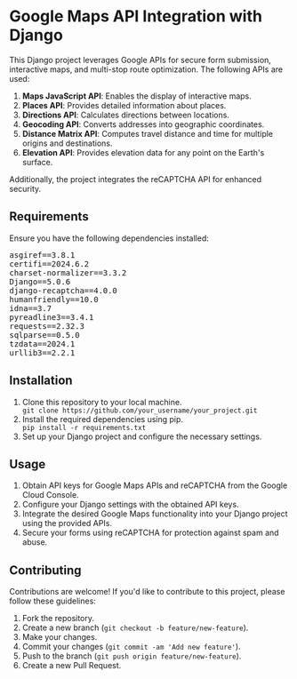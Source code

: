 <!DOCTYPE html>
<html lang="en">
<head>
    <meta charset="UTF-8">
    <meta name="viewport" content="width=device-width, initial-scale=1.0">
</head>
<body>

<h1>Google Maps API Integration with Django</h1>

<p>This Django project leverages Google APIs for secure form submission, interactive maps, and multi-stop route optimization. The following APIs are used:</p>

<ol>
    <li><strong>Maps JavaScript API</strong>: Enables the display of interactive maps.</li>
    <li><strong>Places API</strong>: Provides detailed information about places.</li>
    <li><strong>Directions API</strong>: Calculates directions between locations.</li>
    <li><strong>Geocoding API</strong>: Converts addresses into geographic coordinates.</li>
    <li><strong>Distance Matrix API</strong>: Computes travel distance and time for multiple origins and destinations.</li>
    <li><strong>Elevation API</strong>: Provides elevation data for any point on the Earth's surface.</li>
</ol>

<p>Additionally, the project integrates the reCAPTCHA API for enhanced security.</p>

<h2>Requirements</h2>

<p>Ensure you have the following dependencies installed:</p>

<pre>
asgiref==3.8.1
certifi==2024.6.2
charset-normalizer==3.3.2
Django==5.0.6
django-recaptcha==4.0.0
humanfriendly==10.0
idna==3.7
pyreadline3==3.4.1
requests==2.32.3
sqlparse==0.5.0
tzdata==2024.1
urllib3==2.2.1
</pre>

<h2>Installation</h2>

<ol>
    <li>Clone this repository to your local machine.</li>
    <code>git clone https://github.com/your_username/your_project.git</code>
    <li>Install the required dependencies using pip.</li>
    <code>pip install -r requirements.txt</code>
    <li>Set up your Django project and configure the necessary settings.</li>
</ol>

<h2>Usage</h2>

<ol>
    <li>Obtain API keys for Google Maps APIs and reCAPTCHA from the Google Cloud Console.</li>
    <li>Configure your Django settings with the obtained API keys.</li>
    <li>Integrate the desired Google Maps functionality into your Django project using the provided APIs.</li>
    <li>Secure your forms using reCAPTCHA for protection against spam and abuse.</li>
</ol>

<h2>Contributing</h2>

<p>Contributions are welcome! If you'd like to contribute to this project, please follow these guidelines:</p>

<ol>
    <li>Fork the repository.</li>
    <li>Create a new branch (<code>git checkout -b feature/new-feature</code>).</li>
    <li>Make your changes.</li>
    <li>Commit your changes (<code>git commit -am 'Add new feature'</code>).</li>
    <li>Push to the branch (<code>git push origin feature/new-feature</code>).</li>
    <li>Create a new Pull Request.</li>
</ol>


</body>
</html>

